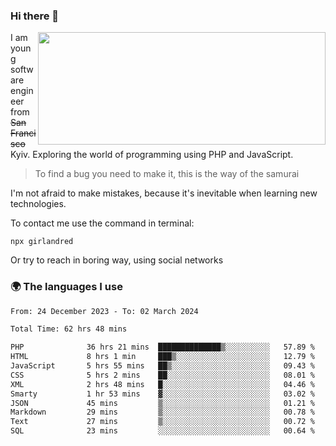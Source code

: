 ### Hi there 👋  

<img align='right' src="https://github-readme-stats.vercel.app/api?username=girlandred&count_private=true&show_icons=true&include_all_commits=true&hide_rank=true&hide_title=true&theme=buefy&card_width=300" width=460 height=180>


I am young software engineer from ~~San Francisco~~ Kyiv. Exploring the world of programming using PHP and JavaScript.


> To find a bug you need to make it, this is the way of the samurai



I'm not afraid to make mistakes, because it's inevitable when learning new technologies.

To contact me use the command in terminal:

```
npx girlandred
```

Or try to reach in boring way, using social networks


### 🌍 The languages I use

<!--START_SECTION:waka-->

```txt
From: 24 December 2023 - To: 02 March 2024

Total Time: 62 hrs 48 mins

PHP              36 hrs 21 mins  ██████████████▒░░░░░░░░░░   57.89 %
HTML             8 hrs 1 min     ███▒░░░░░░░░░░░░░░░░░░░░░   12.79 %
JavaScript       5 hrs 55 mins   ██▒░░░░░░░░░░░░░░░░░░░░░░   09.43 %
CSS              5 hrs 2 mins    ██░░░░░░░░░░░░░░░░░░░░░░░   08.01 %
XML              2 hrs 48 mins   █░░░░░░░░░░░░░░░░░░░░░░░░   04.46 %
Smarty           1 hr 53 mins    ▓░░░░░░░░░░░░░░░░░░░░░░░░   03.02 %
JSON             45 mins         ▒░░░░░░░░░░░░░░░░░░░░░░░░   01.21 %
Markdown         29 mins         ▒░░░░░░░░░░░░░░░░░░░░░░░░   00.78 %
Text             27 mins         ▒░░░░░░░░░░░░░░░░░░░░░░░░   00.72 %
SQL              23 mins         ░░░░░░░░░░░░░░░░░░░░░░░░░   00.64 %
```

<!--END_SECTION:waka-->
